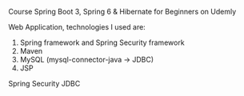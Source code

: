 Course Spring Boot 3, Spring 6 & Hibernate for Beginners on Udemly

Web Application, technologies I used are:

1. Spring framework and Spring Security framework
2. Maven
3. MySQL (mysql-connector-java -> JDBC)
4. JSP

Spring Security JDBC
